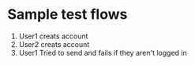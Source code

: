 # Sample test flows

1. User1 creats account
2. User2 creats account
3. User1 Tried to send and fails if they aren't logged in
